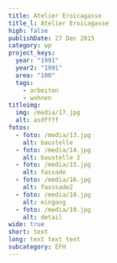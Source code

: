 ```yaml
---
title: Atelier Eroicagasse
title_l: Atelier Eroicagasse
high: false
publishDate: 27 Dec 2015
category: wp
project_keys:
  year: "1991"
  year2: "1991"
  area: "100"
  tags:
    - arbeiten
    - wohnen
titleimg:
  img: /media/17.jpg
  alt: asdffff
fotos:
  - foto: /media/13.jpg
    alt: baustelle
  - foto: /media/14.jpg
    alt: baustelle 2
  - foto: /media/15.jpg
    alt: fassade
  - foto: /media/16.jpg
    alt: fasssade2
  - foto: /media/18.jpg
    alt: eingang
  - foto: /media/19.jpg
    alt: detail
wide: true
short: text
long: text text text
subcategory: EFH
---
```

